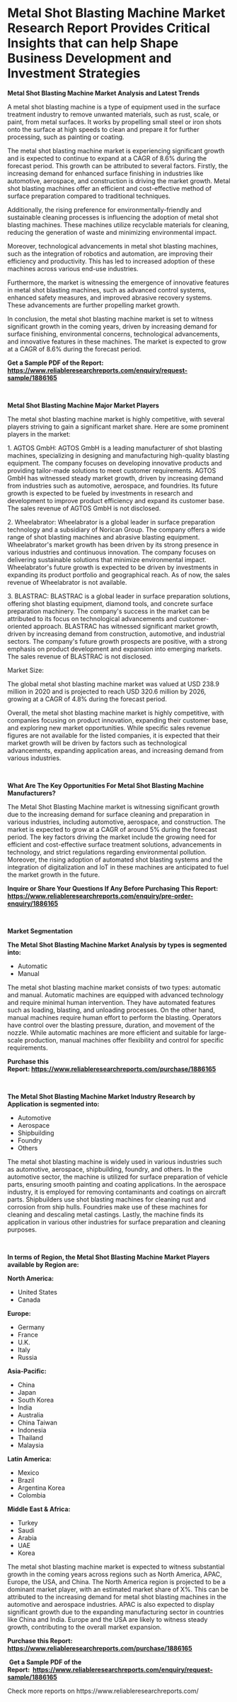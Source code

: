 <p><h1>Metal Shot Blasting Machine Market Research Report Provides Critical Insights that can help Shape Business Development and Investment Strategies</h1></p><p><strong>Metal Shot Blasting Machine Market Analysis and Latest Trends</strong></p>
<p><p>A metal shot blasting machine is a type of equipment used in the surface treatment industry to remove unwanted materials, such as rust, scale, or paint, from metal surfaces. It works by propelling small steel or iron shots onto the surface at high speeds to clean and prepare it for further processing, such as painting or coating.</p><p>The metal shot blasting machine market is experiencing significant growth and is expected to continue to expand at a CAGR of 8.6% during the forecast period. This growth can be attributed to several factors. Firstly, the increasing demand for enhanced surface finishing in industries like automotive, aerospace, and construction is driving the market growth. Metal shot blasting machines offer an efficient and cost-effective method of surface preparation compared to traditional techniques.</p><p>Additionally, the rising preference for environmentally-friendly and sustainable cleaning processes is influencing the adoption of metal shot blasting machines. These machines utilize recyclable materials for cleaning, reducing the generation of waste and minimizing environmental impact.</p><p>Moreover, technological advancements in metal shot blasting machines, such as the integration of robotics and automation, are improving their efficiency and productivity. This has led to increased adoption of these machines across various end-use industries.</p><p>Furthermore, the market is witnessing the emergence of innovative features in metal shot blasting machines, such as advanced control systems, enhanced safety measures, and improved abrasive recovery systems. These advancements are further propelling market growth.</p><p>In conclusion, the metal shot blasting machine market is set to witness significant growth in the coming years, driven by increasing demand for surface finishing, environmental concerns, technological advancements, and innovative features in these machines. The market is expected to grow at a CAGR of 8.6% during the forecast period.</p></p>
<p><strong>Get a Sample PDF of the Report:&nbsp; <a href="https://www.reliableresearchreports.com/enquiry/request-sample/1886165">https://www.reliableresearchreports.com/enquiry/request-sample/1886165</a></strong></p>
<p>&nbsp;</p>
<p><strong>Metal Shot Blasting Machine Major Market Players</strong></p>
<p><p>The metal shot blasting machine market is highly competitive, with several players striving to gain a significant market share. Here are some prominent players in the market:</p><p>1. AGTOS GmbH: AGTOS GmbH is a leading manufacturer of shot blasting machines, specializing in designing and manufacturing high-quality blasting equipment. The company focuses on developing innovative products and providing tailor-made solutions to meet customer requirements. AGTOS GmbH has witnessed steady market growth, driven by increasing demand from industries such as automotive, aerospace, and foundries. Its future growth is expected to be fueled by investments in research and development to improve product efficiency and expand its customer base. The sales revenue of AGTOS GmbH is not disclosed.</p><p>2. Wheelabrator: Wheelabrator is a global leader in surface preparation technology and a subsidiary of Norican Group. The company offers a wide range of shot blasting machines and abrasive blasting equipment. Wheelabrator's market growth has been driven by its strong presence in various industries and continuous innovation. The company focuses on delivering sustainable solutions that minimize environmental impact. Wheelabrator's future growth is expected to be driven by investments in expanding its product portfolio and geographical reach. As of now, the sales revenue of Wheelabrator is not available.</p><p>3. BLASTRAC: BLASTRAC is a global leader in surface preparation solutions, offering shot blasting equipment, diamond tools, and concrete surface preparation machinery. The company's success in the market can be attributed to its focus on technological advancements and customer-oriented approach. BLASTRAC has witnessed significant market growth, driven by increasing demand from construction, automotive, and industrial sectors. The company's future growth prospects are positive, with a strong emphasis on product development and expansion into emerging markets. The sales revenue of BLASTRAC is not disclosed.</p><p>Market Size:</p><p>The global metal shot blasting machine market was valued at USD 238.9 million in 2020 and is projected to reach USD 320.6 million by 2026, growing at a CAGR of 4.8% during the forecast period.</p><p>Overall, the metal shot blasting machine market is highly competitive, with companies focusing on product innovation, expanding their customer base, and exploring new market opportunities. While specific sales revenue figures are not available for the listed companies, it is expected that their market growth will be driven by factors such as technological advancements, expanding application areas, and increasing demand from various industries.</p></p>
<p>&nbsp;</p>
<p><strong>What Are The Key Opportunities For Metal Shot Blasting Machine Manufacturers?</strong></p>
<p><p>The Metal Shot Blasting Machine market is witnessing significant growth due to the increasing demand for surface cleaning and preparation in various industries, including automotive, aerospace, and construction. The market is expected to grow at a CAGR of around 5% during the forecast period. The key factors driving the market include the growing need for efficient and cost-effective surface treatment solutions, advancements in technology, and strict regulations regarding environmental pollution. Moreover, the rising adoption of automated shot blasting systems and the integration of digitalization and IoT in these machines are anticipated to fuel the market growth in the future.</p></p>
<p><strong>Inquire or Share Your Questions If Any Before Purchasing This Report: <a href="https://www.reliableresearchreports.com/enquiry/pre-order-enquiry/1886165">https://www.reliableresearchreports.com/enquiry/pre-order-enquiry/1886165</a></strong></p>
<p>&nbsp;</p>
<p><strong>Market Segmentation</strong></p>
<p><strong>The Metal Shot Blasting Machine Market Analysis by types is segmented into:</strong></p>
<p><ul><li>Automatic</li><li>Manual</li></ul></p>
<p><p>The metal shot blasting machine market consists of two types: automatic and manual. Automatic machines are equipped with advanced technology and require minimal human intervention. They have automated features such as loading, blasting, and unloading processes. On the other hand, manual machines require human effort to perform the blasting. Operators have control over the blasting pressure, duration, and movement of the nozzle. While automatic machines are more efficient and suitable for large-scale production, manual machines offer flexibility and control for specific requirements.</p></p>
<p><strong>Purchase this Report:&nbsp;<a href="https://www.reliableresearchreports.com/purchase/1886165">https://www.reliableresearchreports.com/purchase/1886165</a></strong></p>
<p>&nbsp;</p>
<p><strong>The Metal Shot Blasting Machine Market Industry Research by Application is segmented into:</strong></p>
<p><ul><li>Automotive</li><li>Aerospace</li><li>Shipbuilding</li><li>Foundry</li><li>Others</li></ul></p>
<p><p>The metal shot blasting machine is widely used in various industries such as automotive, aerospace, shipbuilding, foundry, and others. In the automotive sector, the machine is utilized for surface preparation of vehicle parts, ensuring smooth painting and coating applications. In the aerospace industry, it is employed for removing contaminants and coatings on aircraft parts. Shipbuilders use shot blasting machines for cleaning rust and corrosion from ship hulls. Foundries make use of these machines for cleaning and descaling metal castings. Lastly, the machine finds its application in various other industries for surface preparation and cleaning purposes.</p></p>
<p>&nbsp;</p>
<p><strong>In terms of Region, the Metal Shot Blasting Machine Market Players available by Region are:</strong></p>
<p>
    <p> <strong> North America: </strong>
        <ul>
            <li>United States</li>
            <li>Canada</li>
        </ul>
        </p> 
    <p> <strong> Europe: </strong>
        <ul>
            <li>Germany</li>
            <li>France</li>
            <li>U.K.</li>
            <li>Italy</li>
            <li>Russia</li>
        </ul>
        </p> 
    <p> <strong> Asia-Pacific: </strong>
        <ul>
            <li>China</li>
            <li>Japan</li>
            <li>South Korea</li>
            <li>India</li>
            <li>Australia</li>
            <li>China Taiwan</li>
            <li>Indonesia</li>
            <li>Thailand</li>
            <li>Malaysia</li>
        </ul>
        </p> 
    <p> <strong> Latin America: </strong>
        <ul>
            <li>Mexico</li>
            <li>Brazil</li>
            <li>Argentina Korea</li>
            <li>Colombia</li>
        </ul>
        </p> 
    <p> <strong> Middle East & Africa: </strong>
        <ul>
            <li>Turkey</li>
            <li>Saudi</li>
            <li>Arabia</li>
            <li>UAE</li>
            <li>Korea</li>
        </ul>
    </p>
    </p>
<p><p>The metal shot blasting machine market is expected to witness substantial growth in the coming years across regions such as North America, APAC, Europe, the USA, and China. The North America region is projected to be a dominant market player, with an estimated market share of X%. This can be attributed to the increasing demand for metal shot blasting machines in the automotive and aerospace industries. APAC is also expected to display significant growth due to the expanding manufacturing sector in countries like China and India. Europe and the USA are likely to witness steady growth, contributing to the overall market expansion.</p></p>
<p><strong>Purchase this Report: <a href="https://www.reliableresearchreports.com/purchase/1886165">https://www.reliableresearchreports.com/purchase/1886165</a></strong></p>
<p>&nbsp;<strong>Get a Sample PDF of the Report:&nbsp;&nbsp;<a href="https://www.reliableresearchreports.com/enquiry/request-sample/1886165">https://www.reliableresearchreports.com/enquiry/request-sample/1886165</a></strong></p>
<p><strong></strong></p>
<p>Check more reports on https://www.reliableresearchreports.com/</p>
